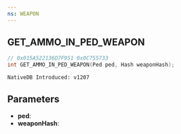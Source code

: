 ```yaml
---
ns: WEAPON
---
```

## GET_AMMO_IN_PED_WEAPON

```c
// 0x015A522136D7F951 0x0C755733
int GET_AMMO_IN_PED_WEAPON(Ped ped, Hash weaponHash);
```

```
NativeDB Introduced: v1207
```

## Parameters
* **ped**:
* **weaponHash**:
